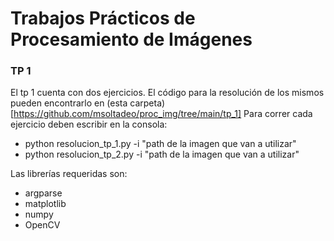 # Trabajos Prácticos de Procesamiento de Imágenes

### TP 1
El tp 1 cuenta con dos ejercicios. El código para la resolución de los mismos pueden encontrarlo en (esta carpeta)[https://github.com/msoltadeo/proc_img/tree/main/tp_1]
Para correr cada ejercicio deben escribir en la consola:
- python resolucion_tp_1.py -i "path de la imagen que van a utilizar"
- python resolucion_tp_2.py -i "path de la imagen que van a utilizar"

Las librerías requeridas son:
- argparse
- matplotlib
- numpy
- OpenCV
